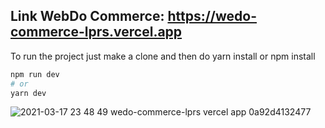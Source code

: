 ## Link WebDo Commerce: https://wedo-commerce-lprs.vercel.app


 To run the project just make a clone and then do yarn install or npm install 

```bash
npm run dev
# or
yarn dev
```

![2021-03-17 23 48 49 wedo-commerce-lprs vercel app 0a92d4132477](https://user-images.githubusercontent.com/15802576/111570538-7777d000-877b-11eb-99c2-c09ce077c684.png)
